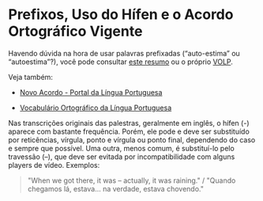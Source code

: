 # Prefixos, Uso do Hífen e o Acordo Ortográfico Vigente

Havendo dúvida na hora de usar palavras prefixadas (“auto-estima” ou “autoestima”?), você pode consultar [este resumo][ac1] ou o próprio [VOLP][ac2].

Veja também:

- [Novo Acordo - Portal da Língua Portuguesa][ac3]

- [Vocabulário Ortográfico da Língua Portuguesa][ac4]

Nas transcrições originais das palestras, geralmente em inglês, o hífen (-) aparece com bastante frequência. Porém, ele pode e deve ser substituído por reticências, vírgula, ponto e vírgula ou ponto final, dependendo do caso e sempre que possível. Uma outra, menos comum, é substituí-lo pelo travessão (–), que deve ser evitada por incompatibilidade com alguns players de vídeo. Exemplos:

> "When we got there, it was – actually, it was raining." / "Quando chegamos lá, estava... na verdade, estava chovendo."

[ac1]: http://guiadoestudante.abril.com.br/universidades/entenda-as-mudancas-do-novo-acordo-ortografico-hifen/
[ac2]: http://www.academia.org.br/abl/cgi/cgilua.exe/sys/start.htm?sid=23
[ac3]: http://www.portaldalinguaportuguesa.org/index.php?action=novoacordo&page=mudanca
[ac4]: http://www.academia.org.br/abl/cgi/cgilua.exe/sys/start.htm?sid=19
